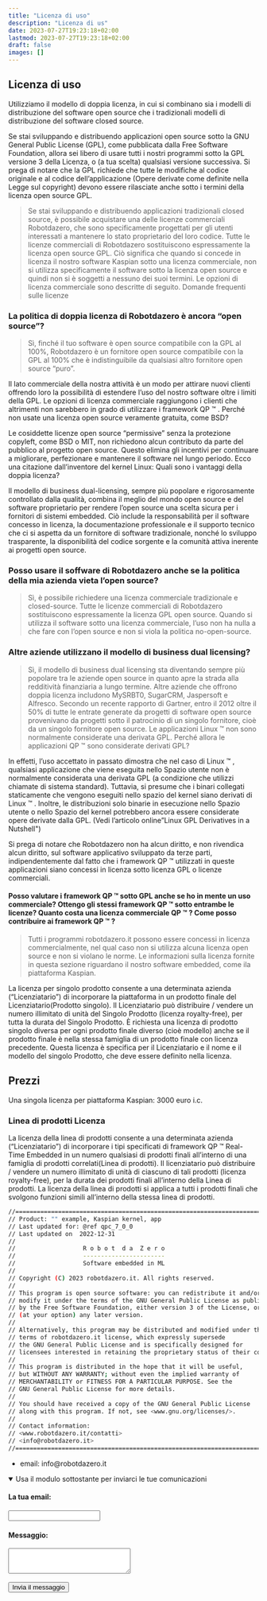 ```yaml
---
title: "Licenza di uso"
description: "Licenza di us"
date: 2023-07-27T19:23:18+02:00
lastmod: 2023-07-27T19:23:18+02:00
draft: false
images: []
---
```




## Licenza di uso 

Utilizziamo il modello di doppia licenza, in cui si combinano sia i modelli di distribuzione del software open source che i tradizionali modelli di distribuzione del software closed source.

Se stai sviluppando e distribuendo applicazioni open source sotto la GNU General Public License (GPL), come pubblicata dalla Free Software Foundation, allora sei libero di usare tutti i nostri programmi sotto la GPL versione 3 della Licenza, o (a tua scelta) qualsiasi versione successiva. Si prega di notare che la GPL richiede che tutte le modifiche al codice originale e al codice dell’applicazione (Opere derivate come definite nella Legge sul copyright) devono essere rilasciate anche sotto i termini della licenza open source GPL.

> Se stai sviluppando e distribuendo applicazioni tradizionali closed source, è possibile acquistare una delle licenze commerciali Robotdazero, che sono specificamente progettati per gli utenti interessati a mantenere lo stato proprietario del loro codice. Tutte le licenze commerciali di Robotdazero sostituiscono espressamente la licenza open source GPL. Ciò significa che quando si concede in licenza il nostro software Kaspian sotto una licenza commerciale, non si utilizza specificamente il software sotto la licenza open source e quindi non si è soggetti a nessuno dei suoi termini. Le opzioni di licenza commerciale sono descritte di seguito.
Domande frequenti sulle licenze


### La politica di doppia licenza di Robotdazero è ancora “open source”?

> Sì, finché il tuo software è open source compatibile con la GPL al 100%, Robotdazero è un fornitore open source compatibile con la GPL al 100% che è indistinguibile da qualsiasi altro fornitore open source “puro”.

Il lato commerciale della nostra attività è un modo per attirare nuovi clienti offrendo loro la possibilità di estendere l’uso del nostro software oltre i limiti della GPL. Le opzioni di licenza commerciale raggiungono i clienti che altrimenti non sarebbero in grado di utilizzare i framework QP ™ .
Perché non usate una licenza open source veramente gratuita, come BSD?

Le cosiddette licenze open source “permissive” senza la protezione copyleft, come BSD o MIT, non richiedono alcun contributo da parte del pubblico al progetto open source. Questo elimina gli incentivi per continuare a migliorare, perfezionare e mantenere il software nel lungo periodo. Ecco una citazione dall’inventore del kernel Linux:
Quali sono i vantaggi della doppia licenza?

Il modello di business dual-licensing, sempre più popolare e rigorosamente controllato dalla qualità, combina il meglio del mondo open source e del software proprietario per rendere l’open source una scelta sicura per i fornitori di sistemi embedded. Ciò include la responsabilità per il software concesso in licenza, la documentazione professionale e il supporto tecnico che ci si aspetta da un fornitore di software tradizionale, nonché lo sviluppo trasparente, la disponibilità del codice sorgente e la comunità attiva inerente ai progetti open source.


### Posso usare il soffware di Robotdazero anche se la politica della mia azienda vieta l’open source?

> Sì, è possibile richiedere una licenza commerciale tradizionale e closed-source. Tutte le licenze commerciali di Robotdazero sostituiscono espressamente la licenza GPL open source. Quando si utilizza il software sotto una licenza commerciale, l’uso non ha nulla a che fare con l’open source e non si viola la politica no-open-source. 

### Altre aziende utilizzano il modello di business dual licensing? 

> Sì, il modello di business dual licensing sta diventando sempre più popolare tra le aziende open source in quanto apre la strada alla redditività finanziaria a lungo termine. Altre aziende che offrono doppia licenza includono MySRBT0, SugarCRM, Jaspersoft e Alfresco. Secondo un recente rapporto di Gartner, entro il 2012 oltre il 50% di tutte le entrate generate da progetti di software open source provenivano da progetti sotto il patrocinio di un singolo fornitore, cioè da un singolo fornitore open source. Le applicazioni Linux ™ non sono normalmente considerate una derivata GPL. Perché allora le applicazioni QP ™ sono considerate derivati GPL?

In effetti, l’uso accettato in passato dimostra che nel caso di Linux ™ , qualsiasi applicazione che viene eseguita nello Spazio utente non è normalmente considerata una derivata GPL (a condizione che utilizzi chiamate di sistema standard). Tuttavia, si presume che i binari collegati staticamente che vengono eseguiti nello spazio del kernel siano derivati di Linux ™ . Inoltre, le distribuzioni solo binarie in esecuzione nello Spazio utente o nello Spazio del kernel potrebbero ancora essere considerate opere derivate dalla GPL. (Vedi l’articolo online”Linux GPL Derivatives in a Nutshell")

Si prega di notare che Robotdazero non ha alcun diritto, e non rivendica alcun diritto, sul software applicativo sviluppato da terze parti, indipendentemente dal fatto che i framework QP ™ utilizzati in queste applicazioni siano concessi in licenza sotto licenza GPL o licenze commerciali.

#### Posso valutare i framework QP ™ sotto GPL anche se ho in mente un uso commerciale?  Ottengo gli stessi framework QP ™ sotto entrambe le licenze?  Quanto costa una licenza commerciale QP ™ ?  Come posso contribuire ai framework QP ™ ? 

> Tutti i programmi robotdazero.it possono essere concessi in licenza commercialmente, nel qual caso non si utilizza alcuna licenza open source e non si violano le norme. Le informazioni sulla licenza fornite in questa sezione riguardano il nostro software embedded, come ila piattaforma Kaspian. 

La licenza per singolo prodotto consente a una determinata azienda (“Licenziatario”) di incorporare la piattaforma in un prodotto finale del Licenziatario(Prodotto singolo). Il Licenziatario può distribuire / vendere un numero illimitato di unità del Singolo Prodotto (licenza royalty-free), per tutta la durata del Singolo Prodotto. È richiesta una licenza di prodotto singolo diversa per ogni prodotto finale diverso (cioè modello) anche se il prodotto finale è nella stessa famiglia di un prodotto finale con licenza precedente. Questa licenza è specifica per il Licenziatario e il nome e il modello del singolo Prodotto, che deve essere definito nella licenza. 


## Prezzi

Una singola licenza per piattaforma Kaspian: 
3000 euro i.c.

### Linea di prodotti Licenza

La licenza della linea di prodotti consente a una determinata azienda (“Licenziatario”) di incorporare i tipi specificati di framework QP ™ Real-Time Embedded in un numero qualsiasi di prodotti finali all’interno di una famiglia di prodotti correlati(Linea di prodotti). Il licenziatario può distribuire / vendere un numero illimitato di unità di ciascuno di tali prodotti (licenza royalty-free), per la durata dei prodotti finali all’interno della Linea di prodotti. La licenza della linea di prodotti si applica a tutti i prodotti finali che svolgono funzioni simili all’interno della stessa linea di prodotti.



```bash
//============================================================================
// Product: "" example, Kaspian kernel, app
// Last updated for: @ref qpc_7_0_0
// Last updated on  2022-12-31
//
//                   R o b o t  d a  Z e r o
//                   -----------------------
//                   Software embedded in ML
//
// Copyright (C) 2023 robotdazero.it. All rights reserved.
//
// This program is open source software: you can redistribute it and/or
// modify it under the terms of the GNU General Public License as published
// by the Free Software Foundation, either version 3 of the License, or
// (at your option) any later version.
//
// Alternatively, this program may be distributed and modified under the
// terms of robotdazero.it license, which expressly supersede
// the GNU General Public License and is specifically designed for
// licensees interested in retaining the proprietary status of their code.
//
// This program is distributed in the hope that it will be useful,
// but WITHOUT ANY WARRANTY; without even the implied warranty of
// MERCHANTABILITY or FITNESS FOR A PARTICULAR PURPOSE. See the
// GNU General Public License for more details.
//
// You should have received a copy of the GNU General Public License
// along with this program. If not, see <www.gnu.org/licenses/>.
//
// Contact information:
// <www.robotdazero.it/contatti>
// <info@robotdazero.it>
//============================================================================
```


<ul>
<li>email: info@robotdazero.it</li>
</ul>

<details open="">
  <summary>Usa il modulo sottostante per inviarci le tue comunicazioni </summary>

<form action="https://formspree.io/f/xyybpbln" method="POST">
<input type="hidden" name="_language" value="it"/>
  <label>
    <h4>La tua email:</h4>
    <input type="email" name="email">
  </label>
  <br>
  <label>
    <h4>Messaggio:</h4>
    <textarea cols="28" rows="3"  name="message"></textarea>
  </label>
  <br>
  <br>
  <button class="btn btn-primary btn-lg px-4 mb-2" type="submit">Invia il messaggio</button>
</form>

</details>
